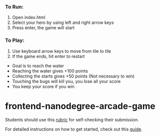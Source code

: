 ### To Run:
1. Open index.html
2. Select your hero by using left and right arrow keys
3. Press enter, the game will start

### To Play:
1. Use keyboard arrow keys to move from tile to tile
2. If the game ends, hit enter to restart

* Goal is to reach the water
* Reaching the water gives +100 points
* Collecting the starts gives +50 points (Not necessary to win)
* Touching the bugs will kill you, you lose all your score
* You keep your score if you win


frontend-nanodegree-arcade-game
===============================

Students should use this [rubric](https://www.udacity.com/course/viewer/#!/c-nd001/l-2696458597/m-2687128535) for self-checking their submission.

For detailed instructions on how to get started, check out this [guide](https://docs.google.com/document/d/1v01aScPjSWCCWQLIpFqvg3-vXLH2e8_SZQKC8jNO0Dc/pub?embedded=true).
